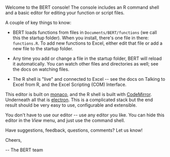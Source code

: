 
Welcome to the BERT console! The console includes an R command shell
and a basic editor for editing your function or script files.

A couple of key things to know:

 * BERT loads functions from files in `Documents/BERT/functions`
   (we call this the startup folder). When you install, there's
   one file in there: `functions.R`. To add new functions to Excel,
   either edit that file or add a new file to the startup folder.
   
 * Any time you add or change a file in the startup folder, BERT 
   will reload it automatically. You can watch other files and 
   directories as well; see the docs on watching files.

 * The R shell is "live" and connected to Excel -- see the docs on 
   Talking to Excel from R, and the Excel Scripting (COM) Interface.

This editor is built on [monaco][1], and the R shell is built with
[CodeMirror][2].  Underneath all that is [electron][3].  This is a 
complicated stack but the end result should be very easy to use, 
configurable and extensible.  

You don't have to use our editor -- use any editor you like. You
can hide this editor in the *View* menu, and just use the command
shell.

Have suggestions, feedback, questions, comments?  Let us know!  

Cheers,

 -- The BERT team

[1]: https://microsoft.github.io/monaco-editor/
[2]: https://codemirror.net/
[3]: https://electron.atom.io/